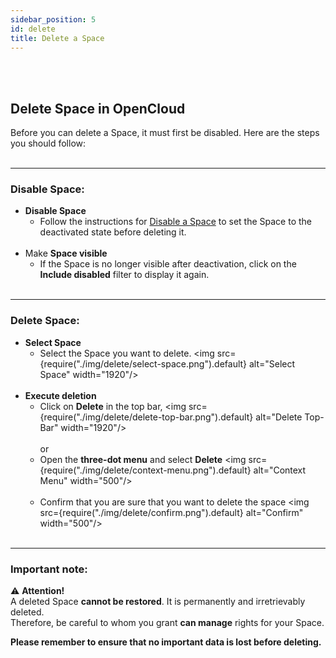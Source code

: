```yaml
---
sidebar_position: 5
id: delete
title: Delete a Space
---
```

<br/><br/>

## Delete Space in OpenCloud
Before you can delete a Space, it must first be disabled. Here are the steps you should follow:
<br/><br/>

---

### Disable Space:

- **Disable Space**  
   - Follow the instructions for [Disable a Space](./disable-enable) to set the Space to the deactivated state before deleting it.
<br/><br/>
- Make **Space visible**  
   - If the Space is no longer visible after deactivation, click on the **Include disabled** filter to display it again.
<br/><br/>

---

### Delete Space:

- **Select Space**  
   - Select the Space you want to delete.
   <img src={require("./img/delete/select-space.png").default} alt="Select Space" width="1920"/> 
<br/><br/>
- **Execute deletion**  
   - Click on **Delete** in the top bar, 
   <img src={require("./img/delete/delete-top-bar.png").default} alt="Delete Top-Bar" width="1920"/> 
   <br/><br/>
or  
   - Open the **three-dot menu** and select **Delete**
   <img src={require("./img/delete/context-menu.png").default} alt="Context Menu" width="500"/> 
   <br/><br/>
   - Confirm that you are sure that you want to delete the space
   <img src={require("./img/delete/confirm.png").default} alt="Confirm" width="500"/>
<br/><br/>

---

### Important note:

⚠️ **Attention!**  
A deleted Space **cannot be restored**. It is permanently and irretrievably deleted.  
Therefore, be careful to whom you grant **can manage** rights for your Space.

**Please remember to ensure that no important data is lost before deleting.**